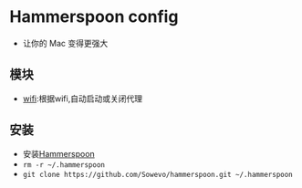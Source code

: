 # Hammerspoon config

- 让你的 Mac 变得更强大

## 模块
- [wifi](./wifi/wifi.lua):根据wifi,自动启动或关闭代理

## 安装

- 安装[Hammerspoon](https://www.hammerspoon.org/)
- `rm -r ~/.hammerspoon`
- `git clone https://github.com/Sowevo/hammerspoon.git ~/.hammerspoon`